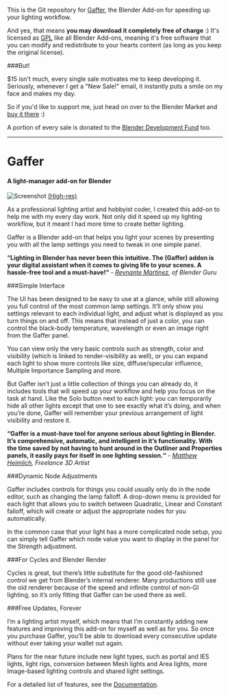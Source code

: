 This is the Git repository for [Gaffer], the Blender Add-on for speeding up your lighting workflow.

And yes, that means **you may download it completely free of charge** :) It's licensed as [GPL] like all Blender Add-ons, meaning it's free software that you can modify and redistribute to your hearts content (as long as you keep the original license).

###But!

$15 isn't much, every single sale motivates me to keep developing it. Seriously, whenever I get a "New Sale!" email, it instantly puts a smile on my face and makes my day.

So if you'd like to support me, just head on over to the Blender Market and [buy it there] :)

A portion of every sale is donated to the [Blender Development Fund] too.

---

Gaffer
=========
#### A light-manager add-on for Blender

![Screenshot](http://gregzaal.com/ss/montage_720.jpg)
[(High-res)](http://gregzaal.com/ss/montage.png)

As a professional lighting artist and hobbyist coder, I created this add-on to help me with my every day work. Not only did it speed up my lighting workflow, but it meant I had more time to create better lighting.

Gaffer is a Blender add-on that helps you light your scenes by presenting you with all the lamp settings you need to tweak in one simple panel.

**“Lighting in Blender has never been this intuitive. The (Gaffer) addon is your digital assistant when it comes to giving life to your scenes. A hassle-free tool and a must-have!“** - *[Reynante Martinez], of Blender Guru*

###Simple Interface

The UI has been designed to be easy to use at a glance, while still allowing you full control of the most common lamp settings. It’ll only show you settings relevant to each individual light, and adjust what is displayed as you turn things on and off. This means that instead of just a color, you can control the black-body temperature, wavelength or even an image right from the Gaffer panel.

You can view only the very basic controls such as strength, color and visibility (which is linked to render-visibility as well), or you can expand each light to show more controls like size, diffuse/specular influence, Multiple Importance Sampling and more.

But Gaffer isn’t just a little collection of things you can already do, it includes tools that will speed up your workflow and help you focus on the task at hand. Like the Solo button next to each light: you can temporarily hide all other lights except that one to see exactly what it’s doing, and when you’re done, Gaffer will remember your previous arrangement of light visibility and restore it.

**“Gaffer is a must-have tool for anyone serious about lighting in Blender. It’s comprehensive, automatic, and intelligent in it’s functionality. With the time saved by not having to hunt around in the Outliner and Properties panels, it easily pays for itself in one lighting session.“** - *[Matthew Heimlich], Freelance 3D Artist*

###Dynamic Node Adjustments

Gaffer includes controls for things you could usually only do in the node editor, such as changing the lamp falloff. A drop-down menu is provided for each light that allows you to switch between Quadratic, Linear and Constant falloff, which will create or adjust the appropriate nodes for you automatically.

In the common case that your light has a more complicated node setup, you can simply tell Gaffer which node value you want to display in the panel for the Strength adjustment.

###For Cycles and Blender Render

Cycles is great, but there’s little substitute for the good old-fashioned control we get from Blender’s internal renderer. Many productions still use the old renderer because of the speed and infinite control of non-GI lighting, so it’s only fitting that Gaffer can be used there as well.

###Free Updates, Forever

I’m a lighting artist myself, which means that I’m constantly adding new features and improving this add-on for myself as well as for you. So once you purchase Gaffer, you’ll be able to download every consecutive update without ever taking your wallet out again.

Plans for the near future include new light types, such as portal and IES lights, light rigs, conversion between Mesh lights and Area lights, more Image-based lighting controls and shared light settings.

For a detailed list of features, see the [Documentation].

[Gaffer]:http://cgcookiemarkets.com/blender/all-products/gaffer-light-manager/
[GPL]:http://www.gnu.org/copyleft/gpl.html
[buy it there]:http://cgcookiemarkets.com/blender/all-products/gaffer-light-manager/
[Blender Development Fund]:https://www.blender.org/foundation/development-fund/
[Reynante Martinez]:http://www.reynantemartinez.com/
[Matthew Heimlich]:http://cgcookie.com/blender/author/matt-heimlich/
[Documentation]:http://cgcookiemarkets.com/blender/all-products/gaffer-light-manager/?view=docs
